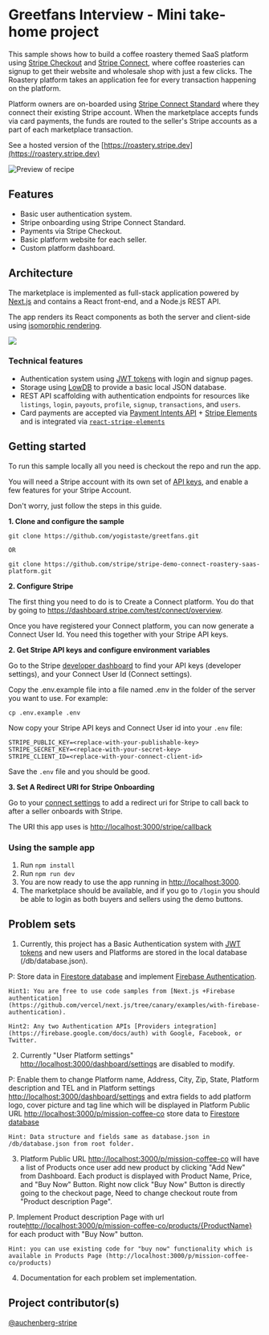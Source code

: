 # Greetfans Interview - Mini take-home project

This sample shows how to build a coffee roastery themed SaaS platform using [Stripe Checkout](http://stripe.com/checkout) and [Stripe Connect](https://stripe.com/connect), where coffee roasteries can signup to get their website and wholesale shop with just a few clicks. The Roastery platform takes an application fee for every transaction happening on the platform.

Platform owners are on-boarded using [Stripe Connect Standard](https://stripe.com/connect) where they connect their existing Stripe account. When the marketplace accepts funds via card payments, the funds are routed to the seller's Stripe accounts as a part of each marketplace transaction.

See a hosted version of the [https://roastery.stripe.dev](https://roastery.stripe.dev)

<img src="./demo.png" alt="Preview of recipe" align="center">

## Features

- Basic user authentication system.
- Stripe onboarding using Stripe Connect Standard.
- Payments via Stripe Checkout.
- Basic platform website for each seller.
- Custom platform dashboard.

## Architecture

The marketplace is implemented as full-stack application powered by [Next.js](https://nextjs.org/) and contains a React front-end, and a Node.js REST API.

The app renders its React components as both the server and client-side using [isomorphic rendering](https://matwrites.com/universal-react-apps-start-with-next-js/).

![](https://matwrites.com/wp-content/uploads/2017/06/Isomorphic-web-apps.png)

### Technical features

- Authentication system using [JWT tokens](https://jwt.io/) with login and signup pages.
- Storage using [LowDB](https://github.com/typicode/lowdb) to provide a basic local JSON database.
- REST API scaffolding with authentication endpoints for resources like `listings`, `login`, `payouts`, `profile`, `signup`, `transactions`, and `users`.
- Card payments are accepted via [Payment Intents API](https://stripe.com/docs/payments/payment-intents) + [Stripe Elements](https://stripe.com/payments/elements) and is integrated via [`react-stripe-elements`](https://github.com/stripe/react-stripe-elements)

## Getting started

To run this sample locally all you need is checkout the repo and run the app.

You will need a Stripe account with its own set of [API keys](https://stripe.com/docs/development#api-keys), and enable a few features for your Stripe Account.

Don't worry, just follow the steps in this guide.

**1. Clone and configure the sample**

```
git clone https://github.com/yogistaste/greetfans.git

OR

git clone https://github.com/stripe/stripe-demo-connect-roastery-saas-platform.git
```

**2. Configure Stripe**

The first thing you need to do is to Create a Connect platform. You do that by going to https://dashboard.stripe.com/test/connect/overview.

Once you have registered your Connect platform, you can now generate a Connect User Id. You need this together with your Stripe API keys.

**2. Get Stripe API keys and configure environment variables**

Go to the Stripe [developer dashboard](https://dashboard.stripe.com/apikeys) to find your API keys (developer settings), and your Connect User Id (Connect settings).

Copy the .env.example file into a file named .env in the folder of the server you want to use. For example:

```
cp .env.example .env
```

Now copy your Stripe API keys and Connect User id into your `.env` file:

```
STRIPE_PUBLIC_KEY=<replace-with-your-publishable-key>
STRIPE_SECRET_KEY=<replace-with-your-secret-key>
STRIPE_CLIENT_ID=<replace-with-your-connect-client-id>
```

Save the `.env` file and you should be good.

**3. Set A Redirect URI for Stripe Onboarding**

Go to your [connect settings](https://dashboard.stripe.com/settings/applications) to add a redirect uri for Stripe to call back to after a seller onboards with Stripe.

The URI this app uses is [http://localhost:3000/stripe/callback](http://localhost:3000/stripe/callback) 

### Using the sample app

1. Run `npm install`
1. Run `npm run dev`
1. You are now ready to use the app running in [http://localhost:3000](http://localhost:3000).
1. The marketplace should be available, and if you go to `/login` you should be able to login as both buyers and sellers using the demo buttons.

## Problem sets

1. Currently, this project has a Basic Authentication system with [JWT tokens](https://jwt.io/) and new users and Platforms are stored in the local database (/db/database.json).
 
P: Store data in [Firestore database](https://firebase.google.com/docs/firestore) and implement [Firebase Authentication](https://firebase.google.com/docs/auth).

```
Hint1: You are free to use code samples from [Next.js +Firebase authentication](https://github.com/vercel/next.js/tree/canary/examples/with-firebase-authentication).
 
Hint2: Any two Authentication APIs [Providers integration](https://firebase.google.com/docs/auth) with Google, Facebook, or Twitter.
```



2. Currently "User Platform settings" [http://localhost:3000/dashboard/settings](http://localhost:3000/dashboard/settings) are disabled to modify.
 
P: Enable them to change Platform name, Address, City, Zip, State, Platform description and TEL and in Platform settings [http://localhost:3000/dashboard/settings](http://localhost:3000/dashboard/settings) and extra fields to add platform logo, cover picture and tag line which will be displayed in Platform Public URL [http://localhost:3000/p/mission-coffee-co](http://localhost:3000/p/mission-coffee-co) store data to [Firestore database](https://firebase.google.com/docs/firestore)
 
```
Hint: Data structure and fields same as database.json in /db/database.json from root folder.
```



3. Platform Public URL [http://localhost:3000/p/mission-coffee-co](http://localhost:3000/p/mission-coffee-co) will have a list of Products once user add new product by clicking "Add New" from Dashboard. Each product is displayed with Product Name, Price, and "Buy Now" Button. Right now click "Buy Now" Button is directly going to the checkout page, Need to change checkout route from "Product description Page".
 
P. Implement Product description Page with url route[http://localhost:3000/p/mission-coffee-co/products/{ProductName}](http://localhost:3000/p/mission-coffee-co/products/{ProductName}) for each product with "Buy Now" button.
 
```
Hint: you can use existing code for "buy now" functionality which is available in Products Page (http://localhost:3000/p/mission-coffee-co/products)
```



4. Documentation for each problem set implementation.


## Project contributor(s)

[@auchenberg-stripe](https://twitter.com/auchenberg)

